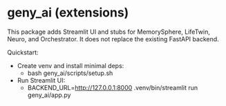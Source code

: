 # geny_ai (extensions)

This package adds Streamlit UI and stubs for MemorySphere, LifeTwin, Neuro, and Orchestrator.
It does not replace the existing FastAPI backend.

Quickstart:
- Create venv and install minimal deps:
  - bash geny_ai/scripts/setup.sh
- Run Streamlit UI:
  - BACKEND_URL=http://127.0.0.1:8000 .venv/bin/streamlit run geny_ai/app.py
